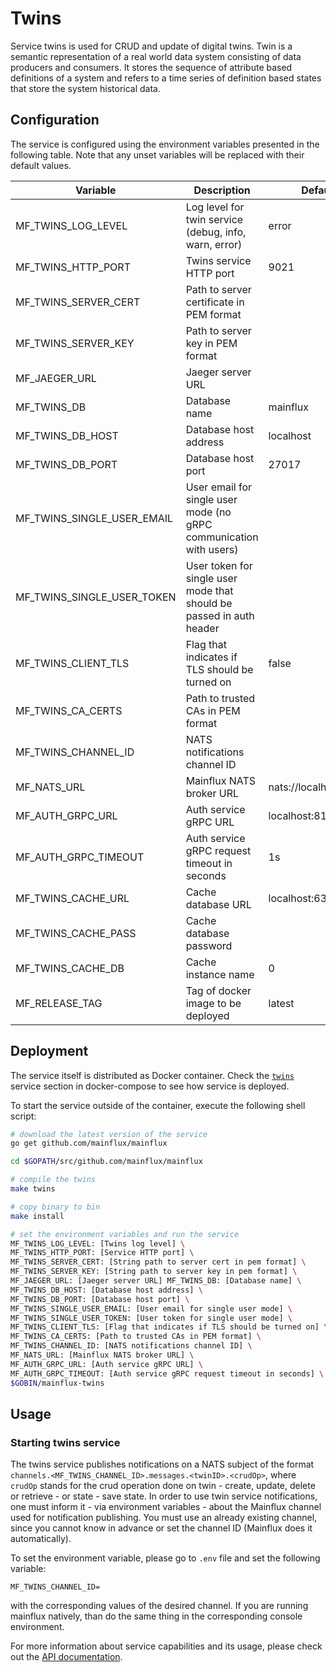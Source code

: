 # Twins

Service twins is used for CRUD and update of digital twins. Twin is a semantic
representation of a real world data system consisting of data producers and
consumers. It stores the sequence of attribute based definitions of a system and
refers to a time series of definition based states that store the system
historical data.

## Configuration

The service is configured using the environment variables presented in the
following table. Note that any unset variables will be replaced with their
default values.

| Variable                   | Description                                                          | Default               |
|----------------------------|----------------------------------------------------------------------|-----------------------|
| MF_TWINS_LOG_LEVEL         | Log level for twin service (debug, info, warn, error)                | error                 |
| MF_TWINS_HTTP_PORT         | Twins service HTTP port                                              | 9021                  |
| MF_TWINS_SERVER_CERT       | Path to server certificate in PEM format                             |                       |
| MF_TWINS_SERVER_KEY        | Path to server key in PEM format                                     |                       |
| MF_JAEGER_URL              | Jaeger server URL                                                    |                       |
| MF_TWINS_DB                | Database name                                                        | mainflux              |
| MF_TWINS_DB_HOST           | Database host address                                                | localhost             |
| MF_TWINS_DB_PORT           | Database host port                                                   | 27017                 |
| MF_TWINS_SINGLE_USER_EMAIL | User email for single user mode (no gRPC communication with users)   |                       |
| MF_TWINS_SINGLE_USER_TOKEN | User token for single user mode that should be passed in auth header |                       |
| MF_TWINS_CLIENT_TLS        | Flag that indicates if TLS should be turned on                       | false                 |
| MF_TWINS_CA_CERTS          | Path to trusted CAs in PEM format                                    |                       |
| MF_TWINS_CHANNEL_ID        | NATS notifications channel ID                                        |                       |
| MF_NATS_URL                | Mainflux NATS broker URL                                             | nats://localhost:4222 |
| MF_AUTH_GRPC_URL           | Auth service gRPC URL                                                | localhost:8181        |
| MF_AUTH_GRPC_TIMEOUT       | Auth service gRPC request timeout in seconds                         | 1s                    |
| MF_TWINS_CACHE_URL         | Cache database URL                                                   | localhost:6379        |
| MF_TWINS_CACHE_PASS        | Cache database password                                              |                       |
| MF_TWINS_CACHE_DB          | Cache instance name                                                  | 0                     |
| MF_RELEASE_TAG             | Tag of docker image to be deployed                                   | latest                |


## Deployment

The service itself is distributed as Docker container. Check the [`twins`](https://github.com/mainflux/mainflux/blob/master/docker/addons/twins/docker-compose.yml#L35-L58) service section in 
docker-compose to see how service is deployed.

To start the service outside of the container, execute the following shell
script:

```bash
# download the latest version of the service
go get github.com/mainflux/mainflux

cd $GOPATH/src/github.com/mainflux/mainflux

# compile the twins
make twins

# copy binary to bin
make install

# set the environment variables and run the service
MF_TWINS_LOG_LEVEL: [Twins log level] \
MF_TWINS_HTTP_PORT: [Service HTTP port] \
MF_TWINS_SERVER_CERT: [String path to server cert in pem format] \
MF_TWINS_SERVER_KEY: [String path to server key in pem format] \
MF_JAEGER_URL: [Jaeger server URL] MF_TWINS_DB: [Database name] \
MF_TWINS_DB_HOST: [Database host address] \
MF_TWINS_DB_PORT: [Database host port] \
MF_TWINS_SINGLE_USER_EMAIL: [User email for single user mode] \
MF_TWINS_SINGLE_USER_TOKEN: [User token for single user mode] \
MF_TWINS_CLIENT_TLS: [Flag that indicates if TLS should be turned on] \
MF_TWINS_CA_CERTS: [Path to trusted CAs in PEM format] \
MF_TWINS_CHANNEL_ID: [NATS notifications channel ID] \
MF_NATS_URL: [Mainflux NATS broker URL] \
MF_AUTH_GRPC_URL: [Auth service gRPC URL] \
MF_AUTH_GRPC_TIMEOUT: [Auth service gRPC request timeout in seconds] \
$GOBIN/mainflux-twins
```

## Usage

### Starting twins service

The twins service publishes notifications on a NATS subject of the format
`channels.<MF_TWINS_CHANNEL_ID>.messages.<twinID>.<crudOp>`, where `crudOp`
stands for the crud operation done on twin - create, update, delete or
retrieve - or state - save state. In order to use twin service notifications,
one must inform it - via environment variables - about the Mainflux channel used
for notification publishing. You must use an already existing channel, since you
cannot know in advance or set the channel ID (Mainflux does it automatically).

To set the environment variable, please go to `.env` file and set the following
variable:

```
MF_TWINS_CHANNEL_ID=
```

with the corresponding values of the desired channel. If you are running
mainflux natively, than do the same thing in the corresponding console
environment.

For more information about service capabilities and its usage, please check out
the [API documentation](openapi.yml).

[doc]: http://mainflux.readthedocs.io
